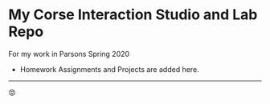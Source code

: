 # My Corse Interaction Studio and Lab Repo

For my work in Parsons Spring 2020

- Homework Assignments and Projects are added here.

---

:rage:
